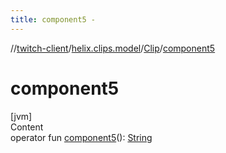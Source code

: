 ```yaml
---
title: component5 -
---
```

//[twitch-client](../../index.md)/[helix.clips.model](../index.md)/[Clip](index.md)/[component5](component5.md)



# component5  
[jvm]  
Content  
operator fun [component5](component5.md)(): [String](https://kotlinlang.org/api/latest/jvm/stdlib/kotlin/-string/index.html)  



